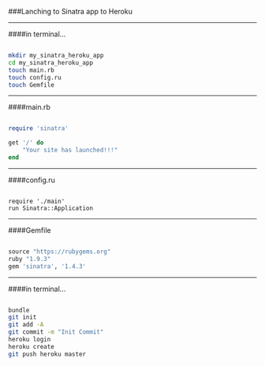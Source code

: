 ###Lanching to Sinatra app to Heroku

---
####in terminal...
```bash

mkdir my_sinatra_heroku_app
cd my_sinatra_heroku_app
touch main.rb
touch config.ru
touch Gemfile

```

---

####main.rb
```ruby

require 'sinatra'

get '/' do
	"Your site has launched!!!"	
end

```

---

####config.ru
```javasoft

require './main'
run Sinatra::Application

```

---

####Gemfile
```ruby

source "https://rubygems.org"
ruby "1.9.3"
gem 'sinatra', '1.4.3'

```

---

####in terminal...
```bash

bundle
git init
git add -A
git commit -m "Init Commit"
heroku login
heroku create
git push heroku master

```
